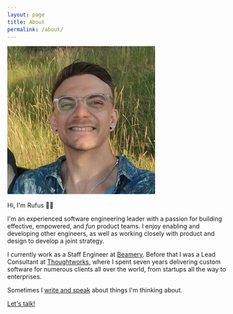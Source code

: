```yaml
---
layout: page
title: About
permalink: /about/
---
```


<div class="about-section">
  <img class="profile" src="/assets/rufus_profile.jpg" alt="Rufus profile picture">
  <div class="bio">
    <p>
      Hi, I'm Rufus 👋🏻
    </p> 
    <p>  
      I'm an experienced software engineering leader with a passion for building effective, empowered, and <i>fun</i> product teams. I enjoy enabling and developing other engineers, as well as working closely with product and design to develop a joint strategy.
    </p>
     <p>
      I currently work as a Staff Engineer at <a href="https://beamery.com/">Beamery</a>. Before that I was a Lead Consultant at <a href="https://www.thoughtworks.com/">Thoughtworks</a>, where I spent seven years delivering custom software for numerous clients all over the world, from startups all the way to enterprises.
    </p> 
    <p>
       Sometimes I <a href="/archive">write and speak</a> about things I'm thinking about.
    </p>
    <p>
      <a href="https://www.linkedin.com/in/rufusraghunath">
        Let's talk!
      </a>
    </p>
  </div>
</div>
